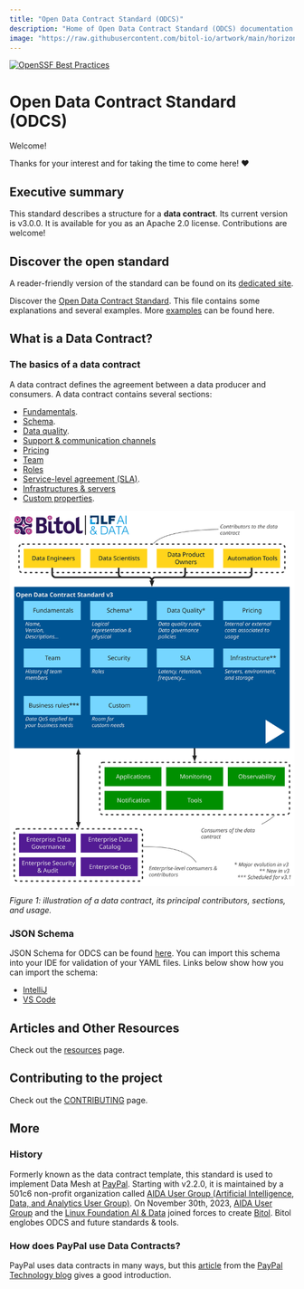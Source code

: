 ```yaml
---
title: "Open Data Contract Standard (ODCS)"
description: "Home of Open Data Contract Standard (ODCS) documentation."
image: "https://raw.githubusercontent.com/bitol-io/artwork/main/horizontal/color/Bitol_Logo_color.svg"
---
```


[![OpenSSF Best Practices](https://www.bestpractices.dev/projects/8149/badge)](https://www.bestpractices.dev/projects/8149)

# Open Data Contract Standard (ODCS)

Welcome! 

Thanks for your interest and for taking the time to come here! ❤️

## Executive summary
This standard describes a structure for a **data contract**. Its current version is v3.0.0. It is available for you as an Apache 2.0 license. Contributions are welcome!

## Discover the open standard
A reader-friendly version of the standard can be found on its [dedicated site](https://bitol-io.github.io/open-data-contract-standard/).

Discover the [Open Data Contract Standard](docs/README.md). This file contains some explanations and several examples. More [examples](docs/examples/README.md) can be found here.

## What is a Data Contract?

### The basics of a data contract
A data contract defines the agreement between a data producer and consumers. A data contract contains several sections:

* [Fundamentals](docs/README.md#fundamentals).
* [Schema](docs/README.md#schema).
* [Data quality](docs/README.md#data-quality).
* [Support & communication channels](docs/README.md#support)
* [Pricing](docs/README.md#pricing)
* [Team](docs/README.md#team)
* [Roles](docs/README.md#roles)
* [Service-level agreement (SLA)](docs/README.md#sla).
* [Infrastructures & servers](docs/README.md#servers)
* [Custom properties](docs/README.md#custom-properties).

![Data contract schema](docs/img/data-contract-diagram-latest.svg "Data contract schema")

*Figure 1: illustration of a data contract, its principal contributors, sections, and usage.*

### JSON Schema

JSON Schema for ODCS can be found [here](https://github.com/bitol-io/open-data-contract-standard/blob/main/schema/odcs-json-schema-latest.json). You can import this schema into your IDE for 
validation of your YAML files. Links below show how you can import the schema:

- [IntelliJ](https://www.jetbrains.com/help/idea/json.html#ws_json_schema_add_custom)
- [VS Code](https://code.visualstudio.com/docs/languages/json#_json-schemas-and-settings)

## Articles and Other Resources
Check out the [resources](./resources.md) page.

## Contributing to the project
Check out the [CONTRIBUTING](./CONTRIBUTING.md) page.

## More

### History
Formerly known as the data contract template, this standard is used to implement Data Mesh at [PayPal](https://about.pypl.com/). Starting with v2.2.0, it is maintained by a 501c6 non-profit organization called [AIDA User Group (Artificial Intelligence, Data, and Analytics User Group)](https://aidaug.org). On November 30th, 2023, [AIDA User Group](https://aidaug.org) and the [Linux Foundation AI & Data](https://lfaidata.foundation/) joined forces to create [Bitol](https://bitol.io). Bitol englobes ODCS and future standards & tools.

### How does PayPal use Data Contracts?
PayPal uses data contracts in many ways, but this [article](https://medium.com/paypal-tech/the-next-generation-of-data-platforms-is-the-data-mesh-b7df4b825522) from the [PayPal Technology blog](https://medium.com/paypal-tech) gives a good introduction.


